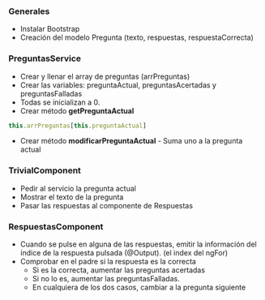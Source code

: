### Generales

- Instalar Bootstrap
- Creación del modelo Pregunta (texto, respuestas, respuestaCorrecta)

### PreguntasService

- Crear y llenar el array de preguntas (arrPreguntas)
- Crear las variables: preguntaActual, preguntasAcertadas y preguntasFalladas
- Todas se inicializan a 0.
- Crear método **getPreguntaActual**

```javascript
this.arrPreguntas[this.preguntaActual]
```

- Crear método **modificarPreguntaActual** - Suma uno a la pregunta actual

### TrivialComponent

- Pedir al servicio la pregunta actual
- Mostrar el texto de la pregunta
- Pasar las respuestas al componente de Respuestas

### RespuestasComponent

- Cuando se pulse en alguna de las respuestas, emitir la información del índice de la respuesta pulsada (@Output). (el index del ngFor)
- Comprobar en el padre si la respuesta es la correcta
    - Si es la correcta, aumentar las preguntas acertadas
    - Si no lo es, aumentar las preguntasFalladas.
    - En cualquiera de los dos casos, cambiar a la pregunta siguiente